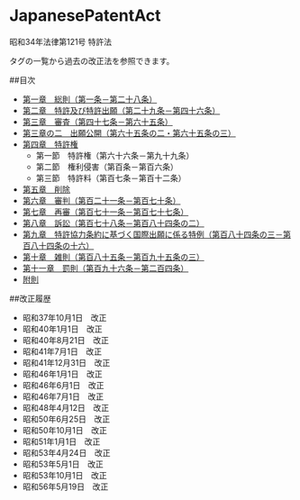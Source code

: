 JapanesePatentAct
=================

昭和34年法律第121号 特許法

タグの一覧から過去の改正法を参照できます。

##目次

* [第一章　総則（第一条－第二十八条）](chapter01.md)
* [第二章　特許及び特許出願（第二十九条－第四十六条）](chapter02.md)
* [第三章　審査（第四十七条－第六十五条）](chapter03.md)
* [第三章の二　出願公開（第六十五条の二・第六十五条の三）](chapter03-2.md)
* [第四章　特許権](chapter04.md)
  - 第一節　特許権（第六十六条－第九十九条）
  - 第二節　権利侵害（第百条－第百六条）
  - 第三節　特許料（第百七条－第百十二条）
* [第五章　削除](chapter05.md)
* [第六章　審判（第百二十一条－第百七十条）](chapter06.md)
* [第七章　再審（第百七十一条－第百七十七条）](chapter07.md)
* [第八章　訴訟（第百七十八条－第百八十四条の二）](chapter08.md)
* [第九章　特許協力条約に基づく国際出願に係る特例（第百八十四条の三－第百八十四条の十六）](chapter09.md)
* [第十章　雑則（第百八十五条－第百九十五条の三）](chapter10.md)
* [第十一章　罰則（第百九十六条－第二百四条）](chapter11.md)
* [附則](supplement.md)

##改正履歴

* 昭和37年10月1日　改正
* 昭和40年1月1日　改正
* 昭和40年8月21日　改正
* 昭和41年7月1日　改正
* 昭和41年12月31日　改正
* 昭和46年1月1日　改正
* 昭和46年6月1日　改正
* 昭和46年7月1日　改正
* 昭和48年4月12日　改正
* 昭和50年6月25日　改正
* 昭和50年10月1日　改正
* 昭和51年1月1日　改正
* 昭和53年4月24日　改正
* 昭和53年5月1日　改正
* 昭和53年10月1日　改正
* 昭和56年5月19日　改正
